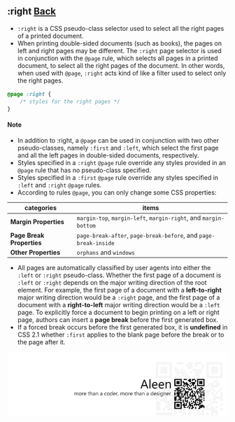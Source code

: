 ## :right [**Back**](./../pseudoClass.md)

- `:right` is a CSS pseudo-class selector used to select all the right pages of a printed document.
- When printing double-sided documents (such as books), the pages on left and right pages may be different. The `:right` page selector is used in conjunction with the `@page` rule, which selects all pages in a printed document, to select all the right pages of the document. In other words, when used with `@page`, `:right` acts kind of like a filter used to select only the right pages.

```css
@page :right {
    /* styles for the right pages */
}
```

#### Note

- In addition to :right, a `@page` can be used in conjunction with two other pseudo-classes, namely `:first` and `:left`, which select the first page and all the left pages in double-sided documents, respectively.
- Styles specified in a `:right` `@page` rule override any styles provided in an `@page` rule that has no pseudo-class specified.
- Styles specified in a `:first` `@page` rule override any styles specified in `:left` and `:right` `@page` rules.
- According to rules `@page`, you can only change some CSS properties:

categories|items
----------|-----
**Margin Properties**|`margin-top`, `margin-left`, `margin-right`, and `margin-bottom`
**Page Break Properties**|`page-break-after`, `page-break-before`, and `page-break-inside`
**Other Properties**|`orphans` and `windows`

- All pages are automatically classified by user agents into either the `:left` or `:right` pseudo-class. Whether the first page of a document is `:left` or `:right` depends on the major writing direction of the root element. For example, the first page of a document with a **left-to-right** major writing direction would be a `:right` page, and the first page of a document with a **right-to-left** major writing direction would be a `:left` page. To explicitly force a document to begin printing on a left or right page, authors can insert a **page break** before the first generated box.
- If a forced break occurs before the first generated box, it is **undefined** in CSS 2.1 whether `:first` applies to the blank page before the break or to the page after it.

<a href="http://aleen42.github.io/" target="_blank" ><img src="./../../../pic/tail.gif"></a>